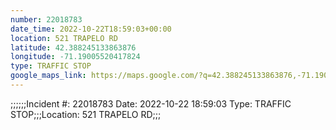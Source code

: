 ```yaml
---
number: 22018783
date_time: 2022-10-22T18:59:03+00:00
location: 521 TRAPELO RD
latitude: 42.388245133863876
longitude: -71.19005520417824
type: TRAFFIC STOP
google_maps_link: https://maps.google.com/?q=42.388245133863876,-71.19005520417824
---
```


;;;;;;Incident #: 22018783  Date: 2022-10-22 18:59:03   Type: TRAFFIC STOP;;;Location: 521 TRAPELO RD;;;
